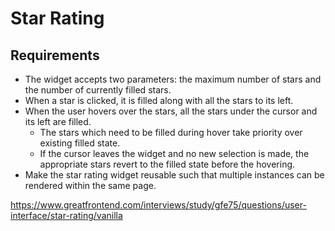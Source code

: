 # Star Rating

## Requirements

- The widget accepts two parameters: the maximum number of stars and the number of currently filled stars.
- When a star is clicked, it is filled along with all the stars to its left.
- When the user hovers over the stars, all the stars under the cursor and its left are filled.
  - The stars which need to be filled during hover take priority over existing filled state.
  - If the cursor leaves the widget and no new selection is made, the appropriate stars revert to the filled state before the hovering.
- Make the star rating widget reusable such that multiple instances can be rendered within the same page.

https://www.greatfrontend.com/interviews/study/gfe75/questions/user-interface/star-rating/vanilla

